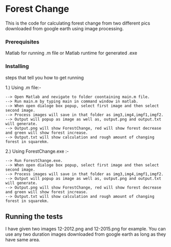 # Forest Change

This is the code for calculating forest change from two different pics downloaded from google earth using image processing.

### Prerequisites

Matlab for running .m file or Matlab runtime for generated .exe 

### Installing

steps that tell you how to get running

1.) Using .m file:-
```
--> Open Matlab and nevigate to folder coontaining main.m file.
--> Run main.m by typing main in command window in matlab.
--> When open dialoge box popup, select first image and then select second image.
--> Process images will save in that folder as img3,img4,imgf1,imgf2.
--> Output will popup as image as well as, output.png and output.txt will generate. 
--> Output.png will show ForestChange, red will show forest decrease and green will show forest increase.
--> Output.txt will show calculation and rough amount of changing forest in squarekm.
```

2.) Using ForestChange.exe :-
```
--> Run ForestChange.exe.
--> When open dialoge box popup, select first image and then select second image.
--> Process images will save in that folder as img3,img4,imgf1,imgf2.
--> Output will popup as image as well as, output.png and output.txt will generate. 
--> Output.png will show ForestChange, red will show forest decrease and green will show forest increase.
--> Output.txt will show calculation and rough amount of changing forest in squarekm.
```

## Running the tests

I have given two images 12-2012.png and 12-2015.png for example. You can use any two duration images downloaded from google earth as long as they have same area.

